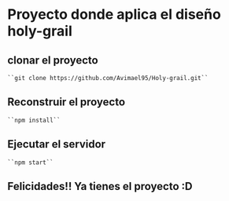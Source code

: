 
# Proyecto donde aplica el diseño holy-grail

  ## clonar el proyecto
  
    ``git clone https://github.com/Avimael95/Holy-grail.git``
  
  ## Reconstruir el proyecto

    ``npm install``
  
  ## Ejecutar el servidor

    ``npm start``
  
  ## Felicidades!! Ya tienes el proyecto :D

